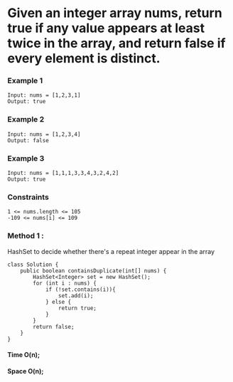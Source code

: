 # Given an integer array nums, return true if any value appears at least twice in the array, and return false if every element is distinct.


### Example 1

```
Input: nums = [1,2,3,1]
Output: true
```
### Example 2
```
Input: nums = [1,2,3,4]
Output: false
```
### Example 3
```
Input: nums = [1,1,1,3,3,4,3,2,4,2]
Output: true
```
### Constraints
```
1 <= nums.length <= 105
-109 <= nums[i] <= 109
```
### Method 1 : 
<p>HashSet to decide whether there's a repeat integer appear in the array</p>

```
class Solution {
    public boolean containsDuplicate(int[] nums) {
        HashSet<Integer> set = new HashSet();
        for (int i : nums) {
            if (!set.contains(i)){
                set.add(i);
            } else {
                return true;
            }
        }
        return false;
    }
}

```
#### Time O(n); 
#### Space O(n); 

